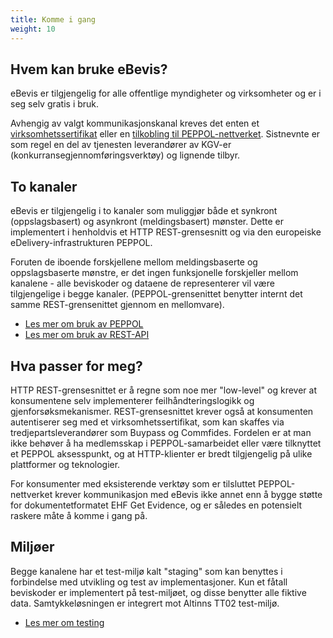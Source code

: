 ```yaml
---
title: Komme i gang
weight: 10
---
```


## Hvem kan bruke eBevis?

eBevis er tilgjengelig for alle offentlige myndigheter og virksomheter og er i seg selv gratis i bruk.

Avhengig av valgt kommunikasjonskanal kreves det enten et [virksomhetssertifikat](../bruke-rest-api/#autentisering-og-autorisasjon) eller en [tilkobling til PEPPOL-nettverket](../bruke-gjennom-peppol). Sistnevnte er som regel en del av tjenesten leverandører av KGV-er (konkurransegjennomføringsverktøy) og lignende tilbyr.

## To kanaler

eBevis er tilgjengelig i to kanaler som muliggjør både et synkront (oppslagsbasert) og asynkront (meldingsbasert) mønster. Dette er implementert i henholdvis et HTTP REST-grensesnitt og via den europeiske eDelivery-infrastrukturen PEPPOL.

Foruten de iboende forskjellene mellom meldingsbaserte og oppslagsbaserte mønstre, er det ingen funksjonelle forskjeller mellom kanalene - alle beviskoder og dataene de representerer vil være tilgjengelige i begge kanaler. (PEPPOL-grensenittet benytter internt det samme REST-grensenittet gjennom en mellomvare).

* [Les mer om bruk av PEPPOL](../bruke-gjennom-peppol)
* [Les mer om bruk av REST-API](../bruke-rest-api)

## Hva passer for meg?

HTTP REST-grensesnittet er å regne som noe mer "low-level" og krever at konsumentene selv implementerer feilhåndteringslogikk og gjenforsøksmekanismer. REST-grensesnittet krever også at konsumenten autentiserer seg med et virksomhetssertifikat, som kan skaffes via tredjepartsleverandører som Buypass og Commfides. Fordelen er at man ikke behøver å ha medlemsskap i PEPPOL-samarbeidet eller være tilknyttet et PEPPOL aksesspunkt, og at HTTP-klienter er bredt tilgjengelig på ulike plattformer og teknologier.

For konsumenter med eksisterende verktøy som er tilsluttet PEPPOL-nettverket krever kommunikasjon med eBevis ikke annet enn å bygge støtte for dokumentetformatet EHF Get Evidence, og er således en potensielt raskere måte å komme i gang på.

## Miljøer

Begge kanalene har et test-miljø kalt "staging" som kan benyttes i forbindelse med utvikling og test av implementasjoner. Kun et fåtall beviskoder er implementert på test-miljøet, og disse benytter alle fiktive data. Samtykkeløsningen er integrert mot Altinns TT02 test-miljø.

* [Les mer om testing](../testing)